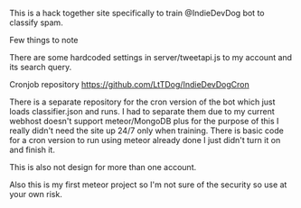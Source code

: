 This is a hack together site specifically to train @IndieDevDog bot to classify spam.

Few things to note

There are some hardcoded settings in server/tweetapi.js to my account and its search query.

Cronjob repository https://github.com/LtTDog/IndieDevDogCron

There is a separate repository for the cron version of the bot which just loads classifier.json and runs.  I had to separate them due to my current webhost doesn't support meteor/MongoDB plus for the purpose of this I really didn't need the site up 24/7 only when training. There is basic code for a cron version to run using meteor already done I just didn't turn it on and finish it.

This is also not design for more than one account.

Also this is my first meteor project so I'm not sure of the security so use at your own risk.
